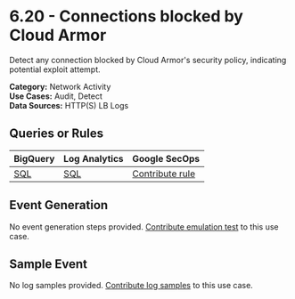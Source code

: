 # 6.20 - Connections blocked by Cloud Armor
Detect any connection blocked by Cloud Armor's security policy, indicating potential exploit attempt.


**Category:** Network Activity
</br>
**Use Cases:** Audit, Detect
</br>
**Data Sources:** HTTP(S) LB Logs
</br>



## Queries or Rules
BigQuery | Log Analytics | Google SecOps
--- | --- | ---
[SQL](../../backends/bigquery/sql/6_20_connections_blocked_by_cloud_armor.sql) | [SQL](../../backends/log_analytics/sql/6_20_connections_blocked_by_cloud_armor.sql) | [Contribute rule](../../CONTRIBUTING.md)

## Event Generation
No event generation steps provided. [Contribute emulation test](../../CONTRIBUTING.md) to this use case.

## Sample Event
No log samples provided. [Contribute log samples](../../CONTRIBUTING.md) to this use case.

